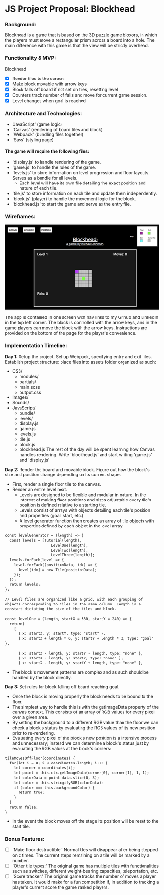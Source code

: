 # JS Project Proposal: Blockhead

### Background:

Blockhead is a game that is based on the 3D puzzle game bloxors, in which the players must move a rectangular prism across a board into a hole. The main difference with this game is that the view will be strictly overhead.

### Functionality & MVP:

Blockhead

- [x] Render tiles to the screen
- [x] Make block movable with arrow keys
- [x] Block falls off board if not set on tiles, resetting level
- [x] Counters track number of falls and move for current game session.
- [x] Level changes when goal is reached

### Architecture and Technologies:

- 'JavaScript' (game logic)
- 'Canvas' (rendering of board tiles and block)
- 'Webpack' (bundling files together)
- 'Sass' (styling page)

#### The game will require the following files:

- 'display.js' to handle rendering of the game.
- 'game.js' to handle the rules of the game.
- 'levels.js' to store information on level progression and floor layouts. Serves as a bundle for all levels.
  + Each level will have its own file detailing the exact position and nature of each tile.
- 'tile.js' to store information on each tile and update them independently.
- 'block.js' (player) to handle the movement logic for the block.
- 'blockhead.js' to start the game and serve as the entry file.

### Wireframes:

![wireframe](./assets/Images/BlockHead.png)

The app is contained in one screen with nav links to my Github and LinkedIn in the top left corner. The block is controlled with the arrow keys, and in the game players can move the block with the arrow keys. Instructions are provided on the bottom of the page for the player's convenience.

### Implementation Timeline:

**Day 1:** Setup the project. Set up Webpack, specifying entry and exit files. Establish project structure: place files into assets folder organized as such:
- CSS/
  + modules/
  + partials/
  + main.scss
  + output.css
- Images/
- Sounds/
- JavaScript/
  + bundle/
  + levels/
  + display.js
  + game.js
  + levels.js
  + tile.js
  + block.js
  + blockhead.js
The rest of the day will be spent learning how Canvas handles rendering. Write 'blockhead.js' and start writing 'game.js' and 'display.js'

**Day 2:** Render the board and movable block. Figure out how the block's size and position change depending on its current shape.
  * First, render a single floor tile to the canvas.
  * Render an entire level next.
    + Levels are designed to be flexible and modular in nature. In the interest of making floor positions and sizes adjustable every tile's position is defined relative to a starting tile.
    + Levels consist of arrays with objects detailing each tile's position and properties (goal, start, etc.)
    + A level generator function then creates an array of tile objects with properties defined by each object in the level array:

```
const levelGenerator = (length) => {
  const levels = [Tutorial(length),
                     LevelOne(length),
                     LevelTwo(length),
                     LevelThree(length)];
  levels.forEach(level => {
    level.forEach((positionData, idx) => {
      level[idx] = new Tile(positionData);
    });
  });
  return levels;
};

// Level files are organized like a grid, with each grouping of objects corresponding to tiles in the same column. Length is a constant dictating the size of the tiles and block.

const levelOne = (length, startX = 330, startY = 240) => {
  return(
    [
      { x: startX, y: startY, type: "start" },
      { x: startX + length * 6, y: startY + length * 3, type: "goal" },

      { x: startX - length, y: startY - length, type: "none" },
      { x: startX - length, y: startY, type: "none" },
      { x: startX - length, y: startY + length, type: "none" },
```

  * The block's movement patterns are complex and as such should be handled by the block directly.

**Day 3:** Set rules for block falling off board reaching goal.
  * Once the block is moving properly the block needs to be bound to the floor.
  * The simplest way to handle this is with the getImageData property of the canvas context. This consists of an array of RGB values for every pixel over a given area.
  * By setting the background to a different RGB value than the floor we can check a block's status by evaluating the RGB values of its new position prior to re-rendering.
  * Evaluating every pixel of the block's new position is a intensive process and unnecessary; instead we can determine a block's status just by evaluating the RGB values at the block's corners:

```
tileMovesOffFloor(coordinates) {
  for(let i = 0; i < coordinates.length; i++) {
    let corner = coordinates[i];
    let point = this.ctx.getImageData(corner[0], corner[1], 1, 1);
    let colorData = point.data.slice(0, 3);
    let color = this.stringifyRGB(colorData);
    if (color === this.backgroundColor) {
      return true;
    }
  }
  return false;
}
```

 * In the event the block moves off the stage its position will be reset to the start tile.

### Bonus Features:

- [ ] 'Make floor destructible:' Normal tiles will disappear after being stepped on x times. The current steps remaining on a tile will be marked by a number.
- [ ] 'Other tile types:' The original game has multiple tiles with functionalities such as switches, different weight-bearing capacities, teleportation, etc.
- [ ] 'Score tracker:' The original game tracks the number of moves a player has taken. It would make for a fun competition if, in addition to tracking a player's current score the game ranked players.
